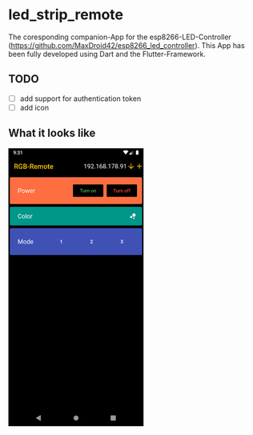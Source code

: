 # led_strip_remote

The coresponding companion-App for the esp8266-LED-Controller (https://github.com/MaxDroid42/esp8266_led_controller). This App has been fully developed using Dart and the Flutter-Framework.

## TODO
- [ ] add support for authentication token
- [ ] add icon

## What it looks like
<img src="https://github.com/MaxDroid42/led_controller_app/blob/master/screenshots/main_screen_v1_0_0.png" alt="screenshot of main screen" width="270" height="555">
